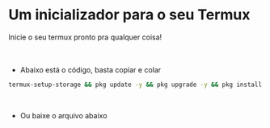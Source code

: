 # Um inicializador para o seu Termux
Inicie o seu termux pronto pra qualquer coisa!
<br><br><br>
- Abaixo está o código, basta copiar e colar
```bash
termux-setup-storage && pkg update -y && pkg upgrade -y && pkg install python3 wget git nano
```
<br>

- Ou baixe o arquivo abaixo<br>
